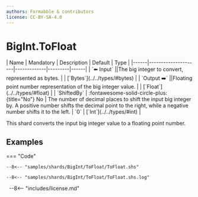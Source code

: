 ```yaml
---
authors: Formabble & contributors
license: CC-BY-SA-4.0
---
```



# BigInt.ToFloat

<div class="sh-parameters" markdown="1">
| Name | Mandatory | Description | Default | Type |
|------|---------------------|-------------|---------|------|
| `⬅️ Input` ||The big integer to convert, represented as bytes. | | [`Bytes`](../../types/#bytes) |
| `Output ➡️` ||Floating point number representation of the big integer value. | | [`Float`](../../types/#float) |
| `ShiftedBy` | :fontawesome-solid-circle-plus:{title="No"} No  | The number of decimal places to shift the input big integer by. A positive number shifts the decimal point to the right, while a negative number shifts it to the left. | `0` | [`Int`](../../types/#int) |

</div>

This shard converts the input big integer value to a floating point number.

## Examples

=== "Code"

  ```x86asm linenums="1"
  --8<-- "samples/shards/BigInt/ToFloat/ToFloat.shs"
  ```

  ```
  --8<-- "samples/shards/BigInt/ToFloat/ToFloat.shs.log"
  ```
&nbsp;
--8<-- "includes/license.md"


